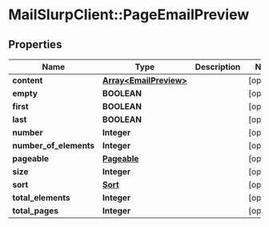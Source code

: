 # MailSlurpClient::PageEmailPreview

## Properties
Name | Type | Description | Notes
------------ | ------------- | ------------- | -------------
**content** | [**Array&lt;EmailPreview&gt;**](EmailPreview.md) |  | [optional] 
**empty** | **BOOLEAN** |  | [optional] 
**first** | **BOOLEAN** |  | [optional] 
**last** | **BOOLEAN** |  | [optional] 
**number** | **Integer** |  | [optional] 
**number_of_elements** | **Integer** |  | [optional] 
**pageable** | [**Pageable**](Pageable.md) |  | [optional] 
**size** | **Integer** |  | [optional] 
**sort** | [**Sort**](Sort.md) |  | [optional] 
**total_elements** | **Integer** |  | [optional] 
**total_pages** | **Integer** |  | [optional] 


